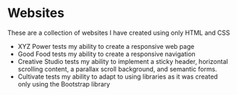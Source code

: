 # Websites
These are a collection of websites I have created using only HTML and CSS

- XYZ Power tests my ability to create a responsive web page
- Good Food tests my ability to create a responsive navigation
- Creative Studio tests my ability to implement a sticky header, horizontal scrolling content, a parallax
scroll background, and semantic forms.
- Cultivate tests my ability to adapt to using libraries as it was created only using the Bootstrap library
